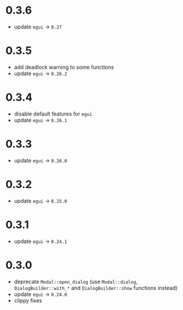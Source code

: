 # 0.3.6
 - update `egui` -> `0.27`

# 0.3.5
 - add deadlock warning to some functions
 - update `egui` -> `0.26.2`
  
# 0.3.4
 - disable default features for `egui`
 - update `egui` -> `0.26.1`

# 0.3.3
 - update `egui` -> `0.26.0`

# 0.3.2
 - update `egui` -> `0.25.0`

# 0.3.1
 - update `egui` -> `0.24.1`

# 0.3.0
 - deprecate `Modal::open_dialog` (use `Modal::dialog`, `DialogBuilder::with_*` and `DialogBuilder::show` functions instead) 
 - update `egui` -> `0.24.0`
 - clippy fixes
